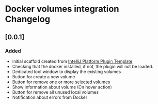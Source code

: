 <!-- Keep a Changelog guide -> https://keepachangelog.com -->

# Docker volumes integration Changelog

## [0.0.1]
### Added
- Initial scaffold created from [IntelliJ Platform Plugin Template](https://github.com/JetBrains/intellij-platform-plugin-template)
- Checking that the docker installed, if not, the plugin will not be loaded.
- Dedicated tool window to display the existing volumes 
- Button for create a new volume
- Button for remove one or more selected volumes
- Show information about volume (On hover action)
- Button for remove all unused local volumes 
- Notification about errors from Docker
